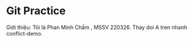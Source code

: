 # Git Practice
Giới thiệu: Tôi là Phan Minh Chấm , MSSV 220326.
Thay doi A tren nhanh conflict-demo.
